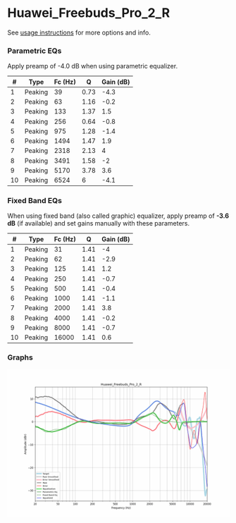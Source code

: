 # Huawei_Freebuds_Pro_2_R
See [usage instructions](https://github.com/jaakkopasanen/AutoEq#usage) for more options and info.

### Parametric EQs
Apply preamp of -4.0 dB when using parametric equalizer.

|   # | Type    |   Fc (Hz) |    Q |   Gain (dB) |
|-----|---------|-----------|------|-------------|
|   1 | Peaking |        39 | 0.73 |        -4.3 |
|   2 | Peaking |        63 | 1.16 |        -0.2 |
|   3 | Peaking |       133 | 1.37 |         1.5 |
|   4 | Peaking |       256 | 0.64 |        -0.8 |
|   5 | Peaking |       975 | 1.28 |        -1.4 |
|   6 | Peaking |      1494 | 1.47 |         1.9 |
|   7 | Peaking |      2318 | 2.13 |         4   |
|   8 | Peaking |      3491 | 1.58 |        -2   |
|   9 | Peaking |      5170 | 3.78 |         3.6 |
|  10 | Peaking |      6524 | 6    |        -4.1 |

### Fixed Band EQs
When using fixed band (also called graphic) equalizer, apply preamp of **-3.6 dB** (if available) and set gains manually with these parameters.

|   # | Type    |   Fc (Hz) |    Q |   Gain (dB) |
|-----|---------|-----------|------|-------------|
|   1 | Peaking |        31 | 1.41 |        -4   |
|   2 | Peaking |        62 | 1.41 |        -2.9 |
|   3 | Peaking |       125 | 1.41 |         1.2 |
|   4 | Peaking |       250 | 1.41 |        -0.7 |
|   5 | Peaking |       500 | 1.41 |        -0.4 |
|   6 | Peaking |      1000 | 1.41 |        -1.1 |
|   7 | Peaking |      2000 | 1.41 |         3.8 |
|   8 | Peaking |      4000 | 1.41 |        -0.2 |
|   9 | Peaking |      8000 | 1.41 |        -0.7 |
|  10 | Peaking |     16000 | 1.41 |         0.6 |

### Graphs
![](./Huawei_Freebuds_Pro_2_R.png)
